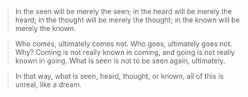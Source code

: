 > In the seen will be merely the seen; in the heard will be merely the heard; in the thought will be merely the thought; in the known will be merely the known.

> Who comes, ultimately comes not. Who goes, ultimately goes not. Why? Coming is not really known in coming, and going is not really known in going. What is seen is not to be seen again, ultimately.

> In that way, what is seen, heard, thought, or known, all of this is unreal, like a dream.


<!---
etiquettestartshere/etiquettestartshere is a ✨ special ✨ repository because its `README.md` (this file) appears on your GitHub profile.
You can click the Preview link to take a look at your changes.
--->
